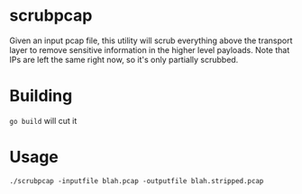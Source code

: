 # scrubpcap
Given an input pcap file, this utility will scrub everything above the transport layer to remove sensitive information in the higher level payloads.  Note that IPs are left the same right now, so it's only partially scrubbed.

# Building
`go build` will cut it

# Usage
`./scrubpcap -inputfile blah.pcap -outputfile blah.stripped.pcap`
